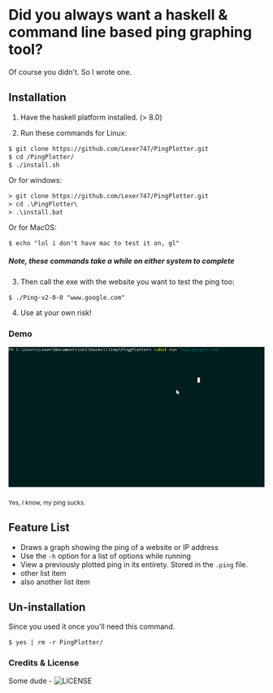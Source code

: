 # Did you always want a haskell & command line based ping graphing tool?

Of course you didn't. So I wrote one.

## Installation

1. Have the haskell platform installed. (> 8.0)

2. Run these commands for Linux:

``` shell
$ git clone https://github.com/Lexer747/PingPlotter.git
$ cd /PingPlotter/
$ ./install.sh
```
Or for windows:

``` shell
> git clone https://github.com/Lexer747/PingPlotter.git
> cd .\PingPlotter\
> .\install.bat
```

Or for MacOS:

``` shell
$ echo "lol i don't have mac to test it on, gl"
```

##### Note, these commands take a while on either system to complete

3. Then call the exe with the website you want to test the ping too:

``` shell
$ ./Ping-v2-0-0 "www.google.com"
```

4. Use at your own risk!

### Demo

![](samples/HostnameDemo.gif)

<sub> Yes, I know, my ping sucks. </sub>

## Feature List

* Draws a graph showing the ping of a website or IP address
* Use the `-h` option for a list of options while running
* View a previously plotted ping in its entirety. Stored in the `.ping` file.
* other list item
* also another list item

## Un-installation

Since you used it once you'll need this command.

``` shell
$ yes | rm -r PingPlotter/
```

### Credits & License

Some dude - ![LICENSE](LICENSE)
